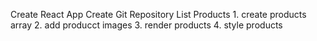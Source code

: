 Create React App
Create Git Repository
List Products
    1. create products array
    2. add producct images
    3. render products
    4. style products